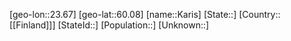 ﻿---
location: [60.08,23.67]
type: City
tags:
- geo/City


SpocWebEntityId: 31307
isDeleted: false
confidential: public

---
[geo-lon::23.67]
[geo-lat::60.08]
[name::Karis]
[State::]
[Country::[[Finland]]]
[StateId::]
[Population::]
[Unknown::]

